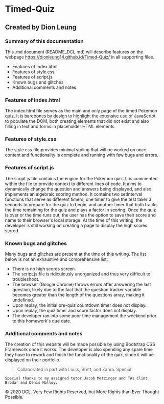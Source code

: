 # Timed-Quiz

## Created by Dion Leung

### Summary of this documentation

This .md document (README_DCL.md) will describe features on the webpage https://dionleung14.github.id/Timed-Quiz/ in all supporting files. 
* Features of index.html 
* Features of style.css 
* Features of script.js 
* Known bugs and glitches
* Additional comments and notes

### Features of index.html
The index.html file serves as the main and only page of the timed Pokemon quiz. It is barebones by design to highlight the extensive use of JavaScript to populate the DOM, both creating elements that did not exist and also filling in text and forms in placeholder HTML elements.

### Features of style.css
The style.css file provides minimal styling that will be worked on once content and functionality is complete and running with few bugs and errors.

### Features of script.js
The script.js file contains the engine for the Pokemon quiz. It is commented within the file to provide context to different lines of code. It aims to dynamically change the question and answers being displayed, and also implements an algebraic scoring method. It contains two setInterval functions that serve as different timers; one timer to give the test taker 3 seconds to prepare for the quiz to begin, and another timer that both tracks the time remaining for the quiz and plays a factor in scoring. Once the quiz is over or the time runs out, the user has the option to save their score and name to their browser's local storage. At the time of this writing, the developer is still working on creating a page to display the high scores stored.

### Known bugs and glitches
Many bugs and glitches are present at the time of this writing. The list below is not an exhaustive and comprehensive list.
* There is no high scores screen.
* The script.js file is ridiculously unorganized and thus very difficult to troubleshoot. 
* The browser (Google Chrome) throws errors after answering the last question, likely due to the fact that the question tracker variable becomes greater than the length of the questions array, making it undefined.
* Upon replay, the initial pre-quiz countdown timer does not display.
* Upon replay, the quiz timer and score factor does not display.
* The developer ran into some poor time management the weekend prior to this homework's due date.

### Additional comments and notes
The creation of this website will be made possible by using Bootstrap CSS Framework once it works. The developer is also spending any spare time they have to rework and finish the functionality of the quiz, since it will be displayed on their portfolio.

> Collaborated in part with Louis, Brett, and Zahra. Special 

```
Special thanks to my assigned tutor Jacob Metzinger and TAs Clint Brodar and Denis Molloy.
```

© 2020 DCL. Very Few Rights Reserved, but More Rights than Ever Thought Possible.